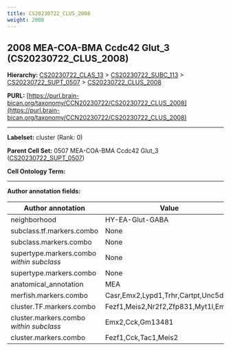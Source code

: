 ```yaml
---
title: CS20230722_CLUS_2008
weight: 2008
---
```

## 2008 MEA-COA-BMA Ccdc42 Glut_3 (CS20230722_CLUS_2008)
<b>Hierarchy: </b>
[CS20230722_CLAS_13](../CS20230722_CLAS_13) >
[CS20230722_SUBC_113](../CS20230722_SUBC_113) >
[CS20230722_SUPT_0507](../CS20230722_SUPT_0507) >
[CS20230722_CLUS_2008](../CS20230722_CLUS_2008)

**PURL:** [https://purl.brain-bican.org/taxonomy/CCN20230722/CS20230722_CLUS_2008](https://purl.brain-bican.org/taxonomy/CCN20230722/CS20230722_CLUS_2008)

---


**Labelset:** cluster (Rank: 0)

**Parent Cell Set:** 0507 MEA-COA-BMA Ccdc42 Glut_3 ([CS20230722_SUPT_0507](../CS20230722_SUPT_0507))



**Cell Ontology Term:** 

[MARKER GENES.]: #


---

[TRANSFERRED ANNOTATIONS.]: #


[AUTHOR ANNOTATION FIELDS.]: #


**Author annotation fields:**

| Author annotation | Value |
|-------------------|-------|
|neighborhood|HY-EA-Glut-GABA|
|subclass.tf.markers.combo|None|
|subclass.markers.combo|None|
|supertype.markers.combo _within subclass_|None|
|supertype.markers.combo|None|
|anatomical_annotation|MEA|
|merfish.markers.combo|Casr,Emx2,Lypd1,Trhr,Cartpt,Unc5d|
|cluster.TF.markers.combo|Fezf1,Meis2,Nr2f2,Zfp831,Myt1l,Emx2|
|cluster.markers.combo _within subclass_|Emx2,Cck,Gm13481|
|cluster.markers.combo|Fezf1,Cck,Tac1,Meis2|
